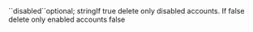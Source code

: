 <tr><td>``disabled``</td><td>optional; string</td><td>If true delete only disabled accounts. If false delete only enabled accounts </td><td>false</td><td></td></tr>
